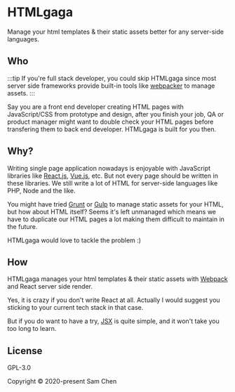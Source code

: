 # HTMLgaga

Manage your html templates & their static assets better for any server-side languages.

## Who

:::tip
If you're full stack developer, you could skip HTMLgaga since most server side frameworks provide built-in tools like [webpacker](https://github.com/rails/webpacker) to manage assets.
:::

Say you are a front end developer creating HTML pages with JavaScript/CSS from prototype and design, after you finish your job, QA or product manager might want to double check your HTML pages before transfering them to back end developer. HTMLgaga is built for you then.

## Why?

Writing single page application nowadays is enjoyable with JavaScript libraries like [React.js](https://reactjs.org/), [Vue.js](https://vuejs.org/), etc. But not every page should be written in these libraries. We still write a lot of HTML for server-side languages like PHP, Node and the like.

You might have tried [Grunt](https://gruntjs.com/) or [Gulp](https://gulpjs.com/) to manage static assets for your HTML, but how about HTML itself? Seems it's left unmanaged which means we have to duplicate our HTML pages a lot making them difficult to maintain in the future.

HTMLgaga would love to tackle the problem :)

## How

HTMLgaga manages your html templates & their static assets with [Webpack](https://webpack.js.org/) and React server side render.

Yes, it is crazy if you don't write React at all. Actually I would suggest you sticking to your current tech stack in that case.

But if you do want to have a try, [JSX](https://reactjs.org/docs/introducing-jsx.html) is quite simple, and it won't take you too long to learn.

## License

GPL-3.0

Copyright © 2020-present Sam Chen
